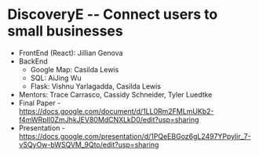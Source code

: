 # DiscoveryE -- Connect users to small businesses  
* FrontEnd (React): Jillian Genova
* BackEnd  
   * Google Map: Casilda Lewis  
   * SQL: AiJing Wu  
   * Flask: Vishnu Yarlagadda, Casilda Lewis  
* Mentors: Trace Carrasco, Cassidy Schneider, Tyler Luedtke
* Final Paper - https://docs.google.com/document/d/1LL0Rm2FMLmUKb2-f4mWRpIl0ZmJhkJEV80MdCNXLkD0/edit?usp=sharing
* Presentation - https://docs.google.com/presentation/d/1PQeEBGoz6gL2497YPpylir_7-vSQyOw-bWSQVM_9Qto/edit?usp=sharing
